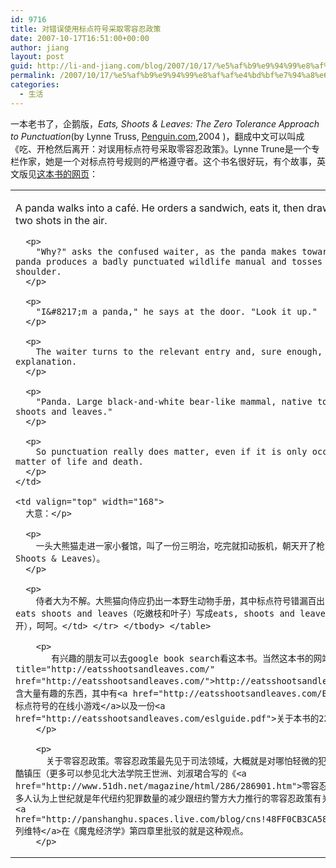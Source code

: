```yaml
---
id: 9716
title: 对错误使用标点符号采取零容忍政策
date: 2007-10-17T16:51:00+00:00
author: jiang
layout: post
guid: http://li-and-jiang.com/blog/2007/10/17/%e5%af%b9%e9%94%99%e8%af%af%e4%bd%bf%e7%94%a8%e6%a0%87%e7%82%b9%e7%ac%a6%e5%8f%b7%e9%87%87%e5%8f%96%e9%9b%b6%e5%ae%b9%e5%bf%8d%e6%94%bf%e7%ad%96/
permalink: /2007/10/17/%e5%af%b9%e9%94%99%e8%af%af%e4%bd%bf%e7%94%a8%e6%a0%87%e7%82%b9%e7%ac%a6%e5%8f%b7%e9%87%87%e5%8f%96%e9%9b%b6%e5%ae%b9%e5%bf%8d%e6%94%bf%e7%ad%96/
categories:
  - 生活
---
```

一本老书了，企鹅版，_Eats, Shoots & Leaves: The Zero Tolerance Approach to Punctuation_(by Lynne Truss, [Penguin.com](http://www.google.com/pagead/ads?client=ca-print-penguin-gotham&format=googleprint&url=null&num=0&channel=BTB-ca-print-penguin-gotham+BTB-ISBN:1592400876&alternate_ad_url=http://us.penguingroup.com/nf/Book/BookDisplay/0,,0_1592400876,00.html),2004 )，翻成中文可以叫成《吃、开枪然后离开：对误用标点符号采取零容忍政策》。Lynne Trune是一个专栏作家，她是一个对标点符号规则的严格遵守者。这个书名很好玩，有个故事，英文版见[这本书的网页](http://eatsshootsandleaves.com/esl.html)：
  


<table cellspacing="0" cellpadding="2" width="532" border="0">
  <tr>
    <td valign="top" width="363">
      <p>
        A panda walks into a café. He orders a sandwich, eats it, then draws a gun and fires two shots in the air.
      </p>
      
      <p>
        "Why?" asks the confused waiter, as the panda makes towards the exit. The panda produces a badly punctuated wildlife manual and tosses it over his shoulder.
      </p>
      
      <p>
        "I&#8217;m a panda," he says at the door. "Look it up."
      </p>
      
      <p>
        The waiter turns to the relevant entry and, sure enough, finds an explanation.
      </p>
      
      <p>
        "Panda. Large black-and-white bear-like mammal, native to China. Eats, shoots and leaves."
      </p>
      
      <p>
        So punctuation really does matter, even if it is only occasionally a matter of life and death.
      </p>
    </td>
    
    <td valign="top" width="168">
      大意：</p> 
      
      <p>
        一头大熊猫走进一家小餐馆，叫了一份三明治，吃完就扣动扳机，朝天开了枪，然后离开（Eats, Shoots & Leaves）。
      </p>
      
      <p>
        侍者大为不解。大熊猫向侍应扔出一本野生动物手册，其中标点符号错漏百出，把大熊猫的饮食习惯eats shoots and leaves（吃嫩枝和叶子）写成eats, shoots and leaves（吃﹑开枪然后离开），呵呵。</td> </tr> </tbody> </table> 
        
        <p>
           有兴趣的朋友可以去google book search看这本书。当然这本书的网站<a title="http://eatsshootsandleaves.com/" href="http://eatsshootsandleaves.com/">http://eatsshootsandleaves.com/</a>也包含大量有趣的东西，其中有<a href="http://eatsshootsandleaves.com/ESLquiz.html">一个标点符号的在线小游戏</a>以及一份<a href="http://eatsshootsandleaves.com/eslguide.pdf">关于本书的22页的介绍</a>。
        </p>
        
        <p>
          关于零容忍政策。零容忍政策最先见于司法领域，大概就是对哪怕轻微的犯罪活动也要无情打击残酷镇压（更多可以参见北大法学院王世洲、刘淑珺合写的《<a href="http://www.51dh.net/magazine/html/286/286901.htm">零容忍政策探析</a>》）。很多人认为上世纪就是年代纽约犯罪数量的减少跟纽约警方大力推行的零容忍政策有关，不过上次我介绍的<a href="http://panshanghu.spaces.live.com/blog/cns!48FF0CB3CA580A89!1432.entry">列维特</a>在《魔鬼经济学》第四章里批驳的就是这种观点。
        </p>